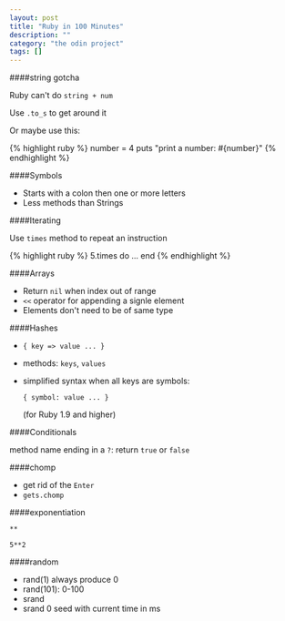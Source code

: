 ```yaml
---
layout: post
title: "Ruby in 100 Minutes"
description: ""
category: "the odin project"
tags: []
---
```


####string gotcha

Ruby can't do ```string + num```

Use ```.to_s``` to get around it

Or maybe use this:

{% highlight ruby %}
number = 4
puts "print a number: #{number}"
{% endhighlight %}

####Symbols

- Starts with a colon then one or more letters
- Less methods than Strings

####Iterating

Use ```times``` method to repeat an instruction

{% highlight ruby %}
5.times do
  ...
end
{% endhighlight %}

####Arrays

- Return ```nil``` when index out of range
- ```<<``` operator for appending a signle element
- Elements don't need to be of same type

####Hashes

- ```{ key => value ... }```
- methods: ```keys```, ```values```
- simplified syntax when all keys are symbols:
    
    ```{ symbol: value ... }```

    (for Ruby 1.9 and higher)

####Conditionals

method name ending in a ```?```: return ```true``` or ```false```

####chomp

- get rid of the ```Enter```
- ```gets.chomp```

####exponentiation

```**```

    5**2

####random

- rand(1) always produce 0
- rand(101): 0-100
- srand
- srand 0 seed with current time in ms
